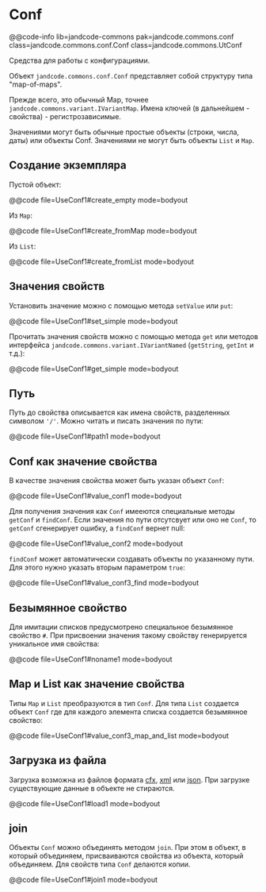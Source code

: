 
Conf
====

@@code-info
    lib=jandcode-commons
    pak=jandcode.commons.conf
    class=jandcode.commons.conf.Conf
    class=jandcode.commons.UtConf

Средства для работы с конфигурациями.

Объект `jandcode.commons.conf.Conf` представляет собой структуру типа "map-of-maps".

Прежде всего, это обычный Map, точнее `jandcode.commons.variant.IVariantMap`.
Имена ключей (в дальнейшем - свойства) - регистрозависимые.

Значениями могут быть обычные простые объекты (строки, числа, даты) или
объекты Conf. Значениями не могут быть объекты `List` и `Map`.
  
Создание экземпляра
-------------------

Пустой объект:

@@code file=UseConf1#create_empty mode=bodyout

Из `Map`:

@@code file=UseConf1#create_fromMap mode=bodyout

Из `List`:

@@code file=UseConf1#create_fromList mode=bodyout


Значения свойств
----------------

Установить значение можно с помощью метода `setValue` или `put`:

@@code file=UseConf1#set_simple mode=bodyout

Прочитать значения свойств можно с помощью метода `get` или методов
интерфейса `jandcode.commons.variant.IVariantNamed` (`getString`, `getInt` и т.д.):

@@code file=UseConf1#get_simple mode=bodyout


Путь
----

Путь до свойства описывается как имена свойств, разделенных символом `'/'`.
Можно читать и писать значения по пути:

@@code file=UseConf1#path1 mode=bodyout


Conf как значение свойства
--------------------------

В качестве значения свойства может быть указан объект `Conf`:

@@code file=UseConf1#value_conf1 mode=bodyout

Для получения значения как `Conf` имееются специальные методы `getConf` и `findConf`.
Если значения по пути отсутсвует или оно не `Conf`, то `getConf` сгенерирует ошибку,
а `findConf` вернет null:

@@code file=UseConf1#value_conf2 mode=bodyout

`findConf` может автоматически создавать объекты по указанному пути. Для этого
нужно указать вторым параметром `true`: 

@@code file=UseConf1#value_conf3_find mode=bodyout


Безымянное свойство
-------------------

Для имитации списков предусмотрено специальное безымянное свойство `#`.
При присвоении значения такому свойству генерируется уникальное имя свойства:

@@code file=UseConf1#noname1 mode=bodyout


Map и List как значение свойства
--------------------------------

Типы `Map` и `List` преобразуются в тип `Conf`.
Для типа `List` создается объект `Conf` где для каждого элемента списка 
создается безымянное свойство:

@@code file=UseConf1#value_conf3_map_and_list mode=bodyout

Загрузка из файла
-----------------

Загрузка возможна из файлов формата [cfx](conf-cfx.md), [xml](conf-xml.md) или 
[json](conf-json.md).
При загрузке существующие данные в объекте не стираются. 

@@code file=UseConf1#load1 mode=bodyout

join
----

Объекты `Conf` можно объединять методом `join`. При этом в объект, в который 
объединяем, присваиваются свойства из объекта, который объединяем. Для свойств
типа `Conf` делаются копии.   

@@code file=UseConf1#join1 mode=bodyout



  